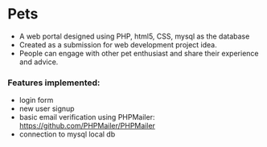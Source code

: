 # Pets
- A web portal designed using PHP, html5, CSS, mysql as the database
- Created as a submission for web development project idea.
- People can engage with other pet enthusiast and share their experience and advice.

### Features implemented:
- login form
- new user signup
- basic email verification using PHPMailer: https://github.com/PHPMailer/PHPMailer
- connection to mysql local db

